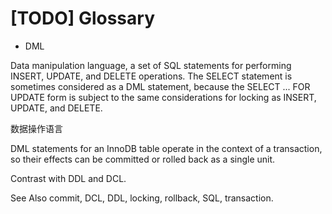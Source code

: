 # [TODO] Glossary

- <span id="Glossary_DML">DML

Data manipulation language, a set of SQL statements for performing INSERT, UPDATE, and DELETE operations. The SELECT statement is sometimes considered as a DML statement, because the SELECT ... FOR UPDATE form is subject to the same considerations for locking as INSERT, UPDATE, and DELETE.

数据操作语言

DML statements for an InnoDB table operate in the context of a transaction, so their effects can be committed or rolled back as a single unit.

Contrast with DDL and DCL.

See Also commit, DCL, DDL, locking, rollback, SQL, transaction.